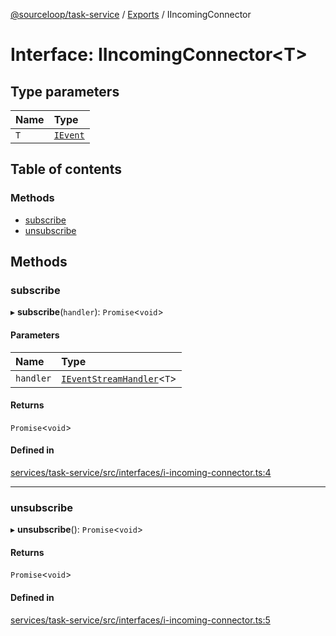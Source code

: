 [@sourceloop/task-service](../README.md) / [Exports](../modules.md) / IIncomingConnector

# Interface: IIncomingConnector<T\>

## Type parameters

| Name | Type |
| :------ | :------ |
| `T` | [`IEvent`](IEvent.md) |

## Table of contents

### Methods

- [subscribe](IIncomingConnector.md#subscribe)
- [unsubscribe](IIncomingConnector.md#unsubscribe)

## Methods

### subscribe

▸ **subscribe**(`handler`): `Promise`<`void`\>

#### Parameters

| Name | Type |
| :------ | :------ |
| `handler` | [`IEventStreamHandler`](../modules.md#ieventstreamhandler)<`T`\> |

#### Returns

`Promise`<`void`\>

#### Defined in

[services/task-service/src/interfaces/i-incoming-connector.ts:4](https://github.com/sourcefuse/loopback4-microservice-catalog/blob/93a7f917/services/task-service/src/interfaces/i-incoming-connector.ts#L4)

___

### unsubscribe

▸ **unsubscribe**(): `Promise`<`void`\>

#### Returns

`Promise`<`void`\>

#### Defined in

[services/task-service/src/interfaces/i-incoming-connector.ts:5](https://github.com/sourcefuse/loopback4-microservice-catalog/blob/93a7f917/services/task-service/src/interfaces/i-incoming-connector.ts#L5)
